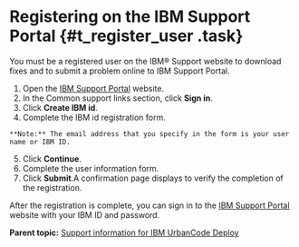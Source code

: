 # Registering on the IBM Support Portal {#t_register_user .task}

You must be a registered user on the IBM® Support website to download fixes and to submit a problem online to IBM Support Portal.

1.   Open the [IBM Support Portal](http://www.ibm.com/software/support) website. 
2.   In the Common support links section, click **Sign in**. 
3.   Click **Create IBM id**. 
4.   Complete the IBM id registration form. 

    **Note:** The email address that you specify in the form is your user name or IBM ID.

5.  Click **Continue**.
6.  Complete the user information form.
7.  Click **Submit**.A confirmation page displays to verify the completion of the registration.

After the registration is complete, you can sign in to the [IBM Support Portal](http://www.ibm.com/software/support) website with your IBM ID and password.

**Parent topic:** [Support information for IBM UrbanCode Deploy](../topics/c_latest_technote_ucd.md)

